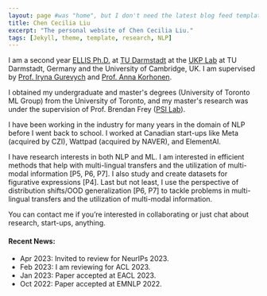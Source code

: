 ```yaml
---
layout: page #was "home", but I don't need the latest blog feed template on the homepage
title: Chen Cecilia Liu
excerpt: "The personal website of Chen Cecilia Liu."
tags: [Jekyll, theme, template, research, NLP]
---
```


I am a second year [ELLIS Ph.D.](https://ellis.eu/) at [TU Darmstadt](https://www.informatik.tu-darmstadt.de/fb20/index.en.jsp) 
at the [UKP Lab](https://www.informatik.tu-darmstadt.de/ukp/ukp_home/index.en.jsp) at TU Darmstadt, Germany and the University of Cambridge, UK.
I am supervised by [Prof. Iryna Gurevych](https://scholar.google.com/citations?user=t3A39e8AAAAJ&hl=en) and [Prof. Anna Korhonen](https://sites.google.com/site/annakorhonen/).

I obtained my undergraduate and master's degrees (University of Toronto ML Group) from the University of Toronto, and my master's research was under the supervision of Prof. Brendan Frey ([PSI Lab](https://psi.toronto.edu/)).

I have been working in the industry for many years in the domain of NLP before I went back to school. 
I worked at Canadian start-ups like Meta (acquired by CZI), Wattpad (acquired by NAVER), and ElementAI.

I have research interests in both NLP and ML. 
I am interested in efficient methods that help with multi-lingual transfers and the utilization of multi-modal information [P5, P6, P7]. 
I also study and create datasets for figurative expressions [P4]. 
Last but not least, I use the perspective of distribution shifts/OOD generalization [P6, P7] to tackle problems in multi-lingual transfers and the utilization of multi-modal information. 

You can contact me if you’re interested in collaborating or just chat about research, start-ups, anything. 

#### Recent News:
* Apr 2023: Invited to review for NeurIPs 2023.
* Feb 2023: I am reviewing for ACL 2023.
* Jan 2023: Paper accepted at EACL 2023.
* Oct 2022: Paper accepted at EMNLP 2022.

<!--
<p class="rss-subscribe">Subscribe <a href="{{ "/feed.xml" | prepend: site.baseurl }}" target="_blank">via RSS</a>.</p>
-->
